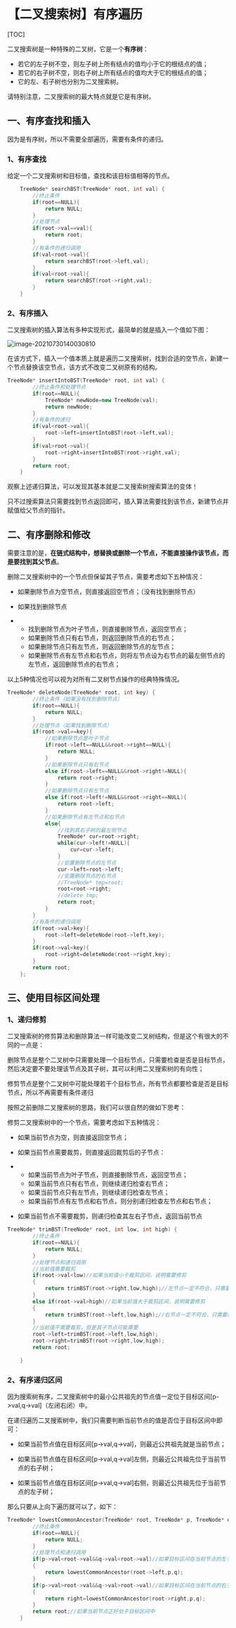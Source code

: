 # 【二叉搜索树】有序遍历

[TOC]

二叉搜索树是一种特殊的二叉树，它是一个**有序树**：

- 若它的左子树不空，则左子树上所有结点的值均小于它的根结点的值；
- 若它的右子树不空，则右子树上所有结点的值均大于它的根结点的值；
- 它的左、右子树也分别为二叉搜索树。

请特别注意，二叉搜索树的最大特点就是它是有序树。

## 一、有序查找和插入

因为是有序树，所以不需要全部遍历，需要有条件的递归。

### 1、有序查找

给定一个二叉搜索树和目标值，查找和该目标值相等的节点。

```c++
	TreeNode* searchBST(TreeNode* root, int val) {
        //终止条件
        if(root==NULL){
            return NULL;
        }
        //处理节点
        if(root->val==val){
            return root;
        }
        //有条件的递归调用
        if(val<root->val){
            return searchBST(root->left,val);
        }
        if(val<root->val){
            return searchBST(root->right,val);
        }
    }
```

### 2、有序插入

二叉搜索树的插入算法有多种实现形式，最简单的就是插入一个值如下图：

![image-20210730140030810](C:\Users\Lab\AppData\Roaming\Typora\typora-user-images\image-20210730140030810.png)

在该方式下，插入一个值本质上就是遍历二叉搜索树，找到合适的空节点，新建一个节点替换该空节点，该方式不改变二叉树原有的结构。

```c++
TreeNode* insertIntoBST(TreeNode* root, int val) {
        //终止条件和处理节点
        if(root==NULL){
            TreeNode* newNode=new TreeNode(val);
            return newNode;
        }
        //有条件的递归
        if(val<root->val){
            root->left=insertIntoBST(root->left,val);
        }
        if(val>root->val){
            root->right=insertIntoBST(root->right,val);
        }
        return root;
    }
```

观察上述递归算法，可以发现其基本就是二叉搜索树搜索算法的变体！

只不过搜索算法只需要找到节点返回即可，插入算法需要找到该节点，新建节点并赋值给父节点的指针。

## 二、有序删除和修改

需要注意的是，**在链式结构中，想替换或删除一个节点，不能直接操作该节点，而是要找到其父节点**。

删除二叉搜索树中的一个节点但保留其子节点，需要考虑如下五种情况：

- 如果删除节点为空节点，则直接返回空节点；（没有找到删除节点）
- 如果找到删除节点

- - 找到删除节点为叶子节点，则直接删除节点，返回空节点；
  - 如果删除节点只有右节点，则返回删除节点的右节点；
  - 如果删除节点只有左节点，则返回删除节点的左节点；
  - 如果删除节点有左节点和右节点，则将左节点设为右节点的最左侧节点的左节点，返回删除节点的右节点；

以上5种情况也可以视为对所有二叉树节点操作的经典特殊情况。

```c++
TreeNode* deleteNode(TreeNode* root, int key) {
        //终止条件（如果没有找到删除节点）
        if(root==NULL){
            return NULL;
        }
        //处理节点（如果找到删除节点）
        if(root->val==key){
            //如果删除节点是叶子节点
            if(root->left==NULL&&root->right==NULL){
                return NULL;
            }
            //如果删除节点只有右节点
            else if(root->left==NULL&&root->right!=NULL){
                return root->right;
            }
            //如果删除节点只有左节点
            else if(root->left!=NULL&&root->right==NULL){
                return root->left;
            }
            //如果删除节点有左节点和右节点
            else{
                //找到其右子树的最左侧节点
                TreeNode* cur=root->right;
                while(cur->left!=NULL){
                    cur=cur->left;
                }
                //安置删除节点的左节点
                cur->left=root->left;
                //安置删除节点的右节点
                //TreeNode* tmp=root;
                root=root->right;
                //delete tmp;
                return root;
            }
        }
        //有条件的递归调用
        if(root->val>key){
            root->left=deleteNode(root->left,key);
        }
        if(root->val<key){
            root->right=deleteNode(root->right,key);
        }
        return root;
    };
```

## 三、使用目标区间处理

### 1、递归修剪

二叉搜索树的修剪算法和删除算法一样可能改变二叉树结构，但是这个有很大的不同的一点是：

删除节点是整个二叉树中只需要处理一个目标节点，只需要检查是否是目标节点，然后决定要不要处理该节点及其子树，其可以利用二叉搜索树的有向性；

修剪节点是整个二叉树中可能处理若干个目标节点，所有节点都要检查是否是目标节点，所以不再需要有条件递归

按照之前删除二叉搜索树的思路，我们可以很自然的做如下思考：

修剪二叉搜索树中的一个节点，需要考虑如下五种情况：

- 如果当前节点为空，则直接返回空节点；
- 如果当前节点需要裁剪，则直接返回裁剪后的子节点：

- - 如果当前节点为叶子节点，则直接删除节点，返回空节点；
  - 如果当前节点只有右节点，则继续递归检查右节点；
  - 如果当前节点只有左节点，则继续递归检查左节点；
  - 如果当前节点有左节点和右节点，则分别递归检查左节点和右节点；

- 如果当前节点不需要裁剪，则递归检查其左右子节点，返回当前节点

```c++
TreeNode* trimBST(TreeNode* root, int low, int high) {
    	//终止条件
        if(root==NULL){
            return NULL;
        }
        //处理节点和递归调用
    	//当前值需要裁剪
        if(root->val<low)//如果当前值小于裁剪区间，说明需要修剪
        {
            return trimBST(root->right,low,high);//左节点一定不符合，只需要检查右节点
        }
        else if(root->val>high)//如果当前值大于裁剪区间，说明需要修剪
        {
            return trimBST(root->left,low,high);//右节点一定不符合，只需要检查左节点
        }
    	//当前值不需要裁剪，但是其子节点可能需要
        root->left=trimBST(root->left,low,high);
        root->right=trimBST(root->right,low,high);
        return root;
        
    }
```

### 2、有序递归区间

因为搜索树有序，二叉搜索树中的最小公共祖先的节点值一定位于目标区间[p->val,q->val]（左闭右闭）中。

在递归遍历二叉搜索树中，我们只需要判断当前节点的值是否位于目标区间中即可：

- 如果当前节点值在目标区间[p->val,q->val]，则最近公共祖先就是当前节点；

- 如果当前节点值在目标区间[p->val,q->val]左侧，则最近公共祖先位于当前节点的右子树；

- 如果当前节点值在目标区间[p->val,q->val]右侧，则最近公共祖先位于当前节点的左子树；


那么只要从上向下遍历就可以了，如下：

```c++
TreeNode* lowestCommonAncestor(TreeNode* root, TreeNode* p, TreeNode* q) {
    	//终止条件
        if(root==NULL){
            return NULL;
        }
        //处理节点和递归调用
        if(p->val<root->val&&q->val<root->val)//如果目标区间在当前节点的左子树上
        {
            return lowestCommonAncestor(root->left,p,q);
        }
        if(p->val>root->val&&q->val>root->val)//如果目标区间在当前节点的右子树上
        {
            return right=lowestCommonAncestor(root->right,p,q);
        }
        return root;//如果当前节点正好处于目标区间中
    }
```

